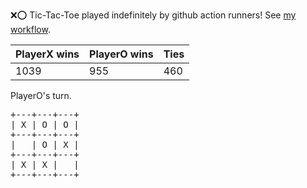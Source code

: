 :x::o: Tic-Tac-Toe played indefinitely by github action runners! See [my workflow](.github/workflows/play.yaml).

|PlayerX wins|PlayerO wins|Ties|
|-|-|-|
|1039|955|460|

PlayerO's turn.

<pre>
+---+---+---+
| X | O | O |
+---+---+---+
|   | O | X |
+---+---+---+
| X | X |   |
+---+---+---+
</pre>
